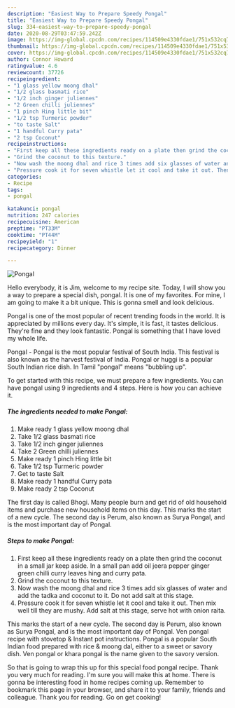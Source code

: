 ```yaml
---
description: "Easiest Way to Prepare Speedy Pongal"
title: "Easiest Way to Prepare Speedy Pongal"
slug: 334-easiest-way-to-prepare-speedy-pongal
date: 2020-08-29T03:47:59.242Z
image: https://img-global.cpcdn.com/recipes/114509e4330fdae1/751x532cq70/pongal-recipe-main-photo.jpg
thumbnail: https://img-global.cpcdn.com/recipes/114509e4330fdae1/751x532cq70/pongal-recipe-main-photo.jpg
cover: https://img-global.cpcdn.com/recipes/114509e4330fdae1/751x532cq70/pongal-recipe-main-photo.jpg
author: Connor Howard
ratingvalue: 4.6
reviewcount: 37726
recipeingredient:
- "1 glass yellow moong dhal"
- "1/2 glass basmati rice"
- "1/2 inch ginger juliennes"
- "2 Green chilli juliennes"
- "1 pinch Hing little bit"
- "1/2 tsp Turmeric powder"
- "to taste Salt"
- "1 handful Curry pata"
- "2 tsp Coconut"
recipeinstructions:
- "First keep all these ingredients ready on a plate then grind the coconut in a small jar keep aside. In a small pan add oil jeera pepper ginger green chilli curry leaves hing and curry pata."
- "Grind the coconut to this texture."
- "Now wash the moong dhal and rice 3 times add six glasses of water and add the tadka and coconut to it. Do not add salt at this stage."
- "Pressure cook it for seven whistle let it cool and take it out. Then mix well till they are mushy. Add salt at this stage, serve hot with onion raita."
categories:
- Recipe
tags:
- pongal

katakunci: pongal 
nutrition: 247 calories
recipecuisine: American
preptime: "PT33M"
cooktime: "PT44M"
recipeyield: "1"
recipecategory: Dinner

---
```



![Pongal](https://img-global.cpcdn.com/recipes/114509e4330fdae1/751x532cq70/pongal-recipe-main-photo.jpg)

Hello everybody, it is Jim, welcome to my recipe site. Today, I will show you a way to prepare a special dish, pongal. It is one of my favorites. For mine, I am going to make it a bit unique. This is gonna smell and look delicious.

Pongal is one of the most popular of recent trending foods in the world. It is appreciated by millions every day. It's simple, it is fast, it tastes delicious. They're fine and they look fantastic. Pongal is something that I have loved my whole life.

Pongal - Pongal is the most popular festival of South India. This festival is also known as the harvest festival of India. Pongal or huggi is a popular South Indian rice dish. In Tamil &#34;pongal&#34; means &#34;bubbling up&#34;.


To get started with this recipe, we must prepare a few ingredients. You can have pongal using 9 ingredients and 4 steps. Here is how you can achieve it.

<!--inarticleads1-->

##### The ingredients needed to make Pongal:

1. Make ready 1 glass yellow moong dhal
1. Take 1/2 glass basmati rice
1. Take 1/2 inch ginger juliennes
1. Take 2 Green chilli juliennes
1. Make ready 1 pinch Hing little bit
1. Take 1/2 tsp Turmeric powder
1. Get to taste Salt
1. Make ready 1 handful Curry pata
1. Make ready 2 tsp Coconut


The first day is called Bhogi. Many people burn and get rid of old household items and purchase new household items on this day. This marks the start of a new cycle. The second day is Perum, also known as Surya Pongal, and is the most important day of Pongal. 

<!--inarticleads2-->

##### Steps to make Pongal:

1. First keep all these ingredients ready on a plate then grind the coconut in a small jar keep aside. In a small pan add oil jeera pepper ginger green chilli curry leaves hing and curry pata.
1. Grind the coconut to this texture.
1. Now wash the moong dhal and rice 3 times add six glasses of water and add the tadka and coconut to it. Do not add salt at this stage.
1. Pressure cook it for seven whistle let it cool and take it out. Then mix well till they are mushy. Add salt at this stage, serve hot with onion raita.


This marks the start of a new cycle. The second day is Perum, also known as Surya Pongal, and is the most important day of Pongal. Ven pongal recipe with stovetop &amp; Instant pot instructions. Pongal is a popular South Indian food prepared with rice &amp; moong dal, either to a sweet or savory dish. Ven pongal or khara pongal is the name given to the savory version. 

So that is going to wrap this up for this special food pongal recipe. Thank you very much for reading. I'm sure you will make this at home. There is gonna be interesting food in home recipes coming up. Remember to bookmark this page in your browser, and share it to your family, friends and colleague. Thank you for reading. Go on get cooking!

